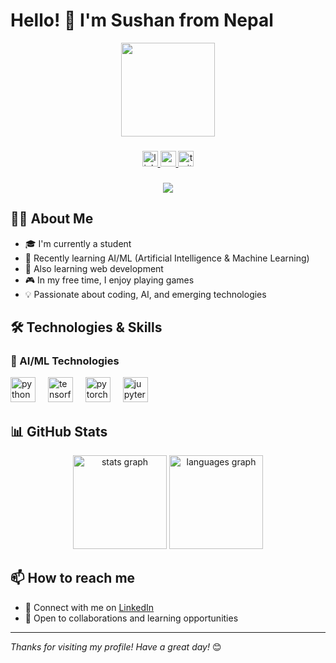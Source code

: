 # Hello! 👋 I'm Sushan from Nepal

<div align="center">
  <img height="150" src="https://media.giphy.com/media/M9gbBd9nbDrOTu1Mqx/giphy.gif"  />
</div>

###

<div align="center">
  <a href="https://www.linkedin.com/in/sushan-shrestha-99714238a/">
    <img src="https://img.shields.io/static/v1?message=LinkedIn&logo=linkedin&label=&color=0077B5&logoColor=white&labelColor=&style=for-the-badge" height="25" alt="linkedin logo" />
  </a>
  <a href="https://www.youtube.com/">
    <img src="https://img.shields.io/static/v1?message=Youtube&logo=youtube&label=&color=FF0000&logoColor=white&labelColor=&style=for-the-badge" height="25" alt="youtube logo" />
  </a>
  <a href="https://twitter.com/">
    <img src="https://img.shields.io/static/v1?message=Twitter&logo=twitter&label=&color=1DA1F2&logoColor=white&labelColor=&style=for-the-badge" height="25" alt="twitter logo" />
  </a>
</div>

###

<div align="center">
  <img src="https://visitor-badge.laobi.icu/badge?page_id=sushan.sushan&"  />
</div>

## 👩‍💻 About Me

- 🎓 I'm currently a student
- 🤖 Recently learning AI/ML (Artificial Intelligence & Machine Learning)
- 🌱 Also learning web development
- 🎮 In my free time, I enjoy playing games
- 💡 Passionate about coding, AI, and emerging technologies

## 🛠️ Technologies & Skills

### 🤖 AI/ML Technologies
<div align="left">
  <img src="https://cdn.jsdelivr.net/gh/devicons/devicon/icons/python/python-original.svg" height="40" alt="python logo" />
  <img width="12" />
  <img src="https://cdn.jsdelivr.net/gh/devicons/devicon/icons/tensorflow/tensorflow-original.svg" height="40" alt="tensorflow logo" />
  <img width="12" />
  <img src="https://cdn.jsdelivr.net/gh/devicons/devicon/icons/pytorch/pytorch-original.svg" height="40" alt="pytorch logo" />
  <img width="12" />
  <img src="https://cdn.jsdelivr.net/gh/devicons/devicon/icons/jupyter/jupyter-original.svg" height="40" alt="jupyter logo" />
</div>


## 📊 GitHub Stats

<div align="center">
  <img src="https://github-readme-stats.vercel.app/api?username=sushan-shrestha&show_icons=true&theme=dark" height="150" alt="stats graph" />
  <img src="https://github-readme-stats.vercel.app/api/top-langs?username=sushan-shrestha&layout=compact&theme=dark" height="150" alt="languages graph" />
</div>

## 📫 How to reach me

- 📧 Connect with me on [LinkedIn](https://www.linkedin.com/in/sushan-shrestha-99714238a/)
- 💼 Open to collaborations and learning opportunities

---

*Thanks for visiting my profile! Have a great day!* 😊
